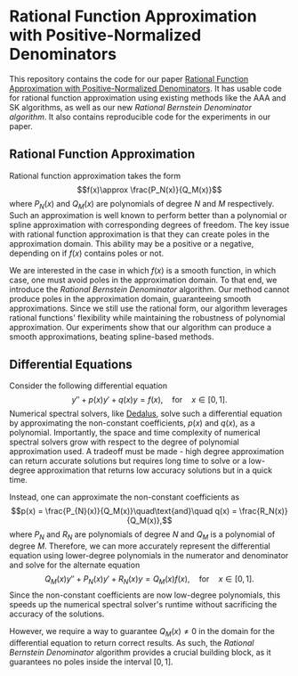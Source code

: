 # Rational Function Approximation with Positive-Normalized Denominators
This repository contains the code for our paper 
[Rational Function Approximation with Positive-Normalized Denominators](https://arxiv.org/abs/2310.12053).
It has usable code for rational function approximation using existing methods
like the AAA and SK algorithms, as well as our new
<I>Rational Bernstein Denominator algorithm</I>. It also contains
reproducible code for the experiments in our paper.

## Rational Function Approximation
Rational function approximation takes the form
$$f(x)\approx \frac{P_N(x)}{Q_M(x)}$$
where $P_N(x)$ and $Q_M(x)$ are polynomials of degree $N$ and $M$
respectively. Such an approximation is well known to perform
better than a polynomial or spline approximation with corresponding
degrees of freedom. The key issue with rational function approximation
is that they can create poles in the approximation domain. This
ability may be a positive or a negative, depending on if $f(x)$ contains
poles or not.

We are interested in the case in which $f(x)$ is a smooth function,
in which case, one must avoid poles in the approximation domain.
To that end, we introduce the <I>Rational Bernstein Denominator</I> algorithm.
Our method cannot produce poles in the approximation domain, 
guaranteeing smooth approximations. Since we still use the 
rational form, our algorithm leverages rational functions' flexibility while maintaining the robustness of polynomial approximation.
Our experiments show that our algorithm can produce a smooth
approximations, beating spline-based methods.

## Differential Equations
Consider the following differential equation
$$y'' + p(x)y' + q(x)y = f(x),\quad\text{for}\quad x\in[0,1].$$
Numerical spectral solvers, like [Dedalus](https://dedalus-project.readthedocs.io/en/latest/), solve such a differential equation by 
approximating the non-constant coefficients, $p(x)$ and $q(x)$,
as a polynomial. Importantly, the space and time complexity
of numerical spectral solvers grow with respect to the degree
of polynomial approximation used. A tradeoff must be made - high
degree approximation can return accurate solutions but requires
long time to solve or a low-degree approximation that returns
low accuracy solutions but in a quick time.

Instead, one can approximate the non-constant coefficients as
$$p(x) = \frac{P_{N}(x)}{Q_M(x)}\quad\text{and}\quad q(x) = \frac{R_N(x)}{Q_M(x)},$$
where $P_N$ and $R_N$ are polynomials of degree $N$ and
$Q_M$ is a polynomial of degree $M$. Therefore, we can more accurately represent the differential equation using lower-degree polynomials in the numerator and denominator and solve for the alternate equation
$$Q_M(x)y'' + P_N(x)y' + R_N(x)y = Q_M(x)f(x),\quad\text{for}\quad x\in[0,1].$$
Since the non-constant coefficients are now low-degree polynomials, this speeds up the numerical spectral solver's runtime without sacrificing the accuracy of the solutions.

However, we require a way to guarantee $Q_M(x) \neq 0$ in the domain for the differential equation to return correct results. As such, the <I>Rational Bernstein Denominator</I> algorithm provides a crucial building block, as it guarantees no poles inside the interval $[0, 1]$. 